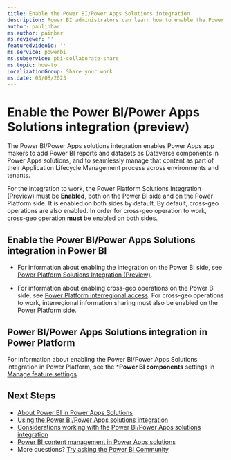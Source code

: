 ```yaml
---
title: Enable the Power BI/Power Apps Solutions integration
description: Power BI administrators can learn how to enable the Power BI/Power Apps Solutions integration.
author: paulinbar
ms.author: painbar
ms.reviewer: ''
featuredvideoid: ''
ms.service: powerbi
ms.subservice: pbi-collaborate-share
ms.topic: how-to
LocalizationGroup: Share your work
ms.date: 03/08/2023
---
```


# Enable the Power BI/Power Apps Solutions integration (preview)

The Power BI/Power Apps solutions integration enables Power Apps app makers to add Power BI reports and datasets as Dataverse components in Power Apps solutions, and to seamlessly manage that content as part of their Application Lifecycle Management process across environments and tenants.

For the integration to work, the Power Platform Solutions Integration (Preview) must be **Enabled**, both on the Power BI side and on the Power Platform side. It is enabled on both sides by default. By default, cross-geo operations are also enabled. In order for cross-geo operation to work, cross-geo operation **must** be enabled on both sides.

## Enable the Power BI/Power Apps Solutions integration in Power BI

* For information about enabling the integration on the Power BI side, see [Power Platform Solutions Integration (Preview)](../admin/service-admin-portal-integration.md#power-platform-solutions-integration-preview).

* For information about enabling cross-geo operations on the Power BI side, see [Power Platform interregional access](../admin/service-admin-portal-integration.md#power-platform-interregional-access). For cross-geo operations to work, interregional information sharing must also be enabled on the Power Platform side.

## Power BI/Power Apps Solutions integration in Power Platform

For information about enabling the Power BI/Power Apps Solutions integration in Power Platform, see the ***Power BI components** settings in [Manage feature settings](/power-platform/admin/settings-features#settings).

## Next Steps

* [About Power BI in Power Apps Solutions](./service-power-bi-powerapps-integration-about.md)
* [Using the Power BI/Power Apps solutions integration](./service-power-bi-powerapps-integration-using.md)
* [Considerations working with the Power BI/Power Apps solutions integration](./service-power-bi-powerapps-integration-considerations.md)
* [Power BI content management in Power Apps solutions](/power-apps/maker/model-driven-apps/power-bi-content-management-power-apps-solutions)
* More questions? [Try asking the Power BI Community](https://community.powerbi.com/)